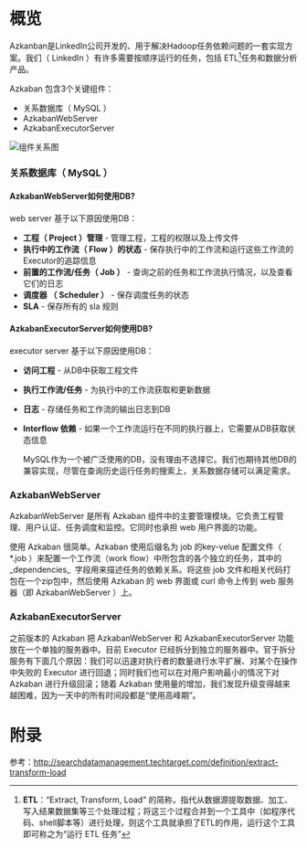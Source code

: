 # 概览

Azkanban是LinkedIn公司开发的、用于解决Hadoop任务依赖问题的一套实现方案。我们（ LinkedIn ）有许多需要按顺序运行的任务，包括 ETL[^1]任务和数据分析产品。

Azkaban 包含3个关键组件：

- 关系数据库（ MySQL ）
- AzkabanWebServer
- AzkabanExecutorServer

![组件关系图](http://azkaban.github.io/azkaban/docs/latest/images/azkaban2overviewdesign.png)



### 关系数据库（ MySQL ）

#### AzkabanWebServer如何使用DB?

web server 基于以下原因使用DB：

- **工程（ Project ）管理** - 管理工程，工程的权限以及上传文件
- **执行中的工作流（ Flow ）的状态** - 保存执行中的工作流和运行这些工作流的Executor的追踪信息
- **前置的工作流/任务（ Job ）** - 查询之前的任务和工作流执行情况，以及查看它们的日志
- **调度器 （ Scheduler ）** - 保存调度任务的状态
- **SLA** - 保存所有的 sla 规则

#### AzkabanExecutorServer如何使用DB?

executor server 基于以下原因使用DB：

- **访问工程** - 从DB中获取工程文件

- **执行工作流/任务** - 为执行中的工作流获取和更新数据

- **日志** - 存储任务和工作流的输出日志到DB

- **Interflow 依赖** - 如果一个工作流运行在不同的执行器上，它需要从DB获取状态信息

  MySQL作为一个被广泛使用的DB，没有理由不选择它。我们也期待其他DB的兼容实现，尽管在查询历史运行任务的搜索上，关系数据存储可以满足需求。

### AzkabanWebServer

AzkabanWebServer 是所有 Azkaban 组件中的主要管理模块。它负责工程管理、用户认证、任务调度和监控。它同时也承担 web 用户界面的功能。

使用 Azkaban 很简单。Azkaban 使用后缀名为 job 的key-velue 配置文件（ *.job ）来配置一个工作流（work flow）中所包含的各个独立的任务，其中的 \_dependencies\_  字段用来描述任务的依赖关系。将这些 job 文件和相关代码打包在一个zip包中，然后使用 Azkaban 的 web 界面或 curl 命令上传到 web 服务器（即 AzkabanWebServer ）上。

### AzkabanExecutorServer

之前版本的 Azkaban 把 AzkabanWebServer 和 AzkabanExecutorServer 功能放在一个单独的服务器中。目前 Executor 已经拆分到独立的服务器中。官于拆分服务有下面几个原因：我们可以迅速对执行者的数量进行水平扩展、对某个在操作中失败的 Executor 进行回退；同时我们也可以在对用户影响最小的情况下对 Azkaban 进行升级回滚；随着 Azkaban 使用量的增加，我们发现升级变得越来越困难，因为一天中的所有时间段都是“使用高峰期”。



# 附录

[^1]: **ETL**：“Extract, Transform, Load” 的简称，指代从数据源提取数据、加工、写入结果数据集等三个处理过程；将这三个过程合并到一个工具中（如程序代码、shell脚本等）进行处理，则这个工具就承担了ETL的作用，运行这个工具即可称之为“运行 ETL 任务”

参考：http://searchdatamanagement.techtarget.com/definition/extract-transform-load

